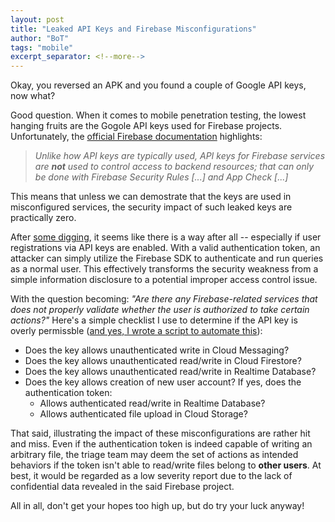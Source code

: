 ```yaml
---
layout: post
title: "Leaked API Keys and Firebase Misconfigurations"
author: "BoT"
tags: "mobile"
excerpt_separator: <!--more-->
---
```


Okay, you reversed an APK and you found a couple of Google API keys, now what?

<!--more-->

Good question. When it comes to mobile penetration testing, the lowest hanging fruits are the Gogole API keys used for Firebase projects. Unfortunately, the [official Firebase documentation](https://firebase.google.com/docs/projects/api-keys) highlights:

> _Unlike how API keys are typically used, API keys for Firebase services are **not** used to control access to backend resources; that can only be done with Firebase Security Rules [...] and App Check [...]_

This means that unless we can demostrate that the keys are used in misconfigured services, the security impact of such leaked keys are practically zero.

After [some digging](https://stackoverflow.com/questions/37482366/is-it-safe-to-expose-firebase-apikey-to-the-public), it seems like there is a way after all -- especially if user registrations via API keys are enabled. With a valid authentication token, an attacker can simply utilize the Firebase SDK to authenticate and run queries as a normal user. This effectively transforms the security weakness from a simple information disclosure to a potential improper access control issue.

With the question becoming: _"Are there any Firebase-related services that does not properly validate whether the user is authorized to take certain actions?"_ Here's a simple checklist I use to determine if the API key is overly permissble ([and yes, I wrote a script to automate this](https://github.com/andreathniah/tips-and-tricks/blob/master/scripts/check-firebase-misconfiguration.py)):

- Does the key allows unauthenticated write in Cloud Messaging?
- Does the key allows unauthenticated read/write in Cloud Firestore?
- Does the key allows unauthenticated read/write in Realtime Database?
- Does the key allows creation of new user account? If yes, does the authentication token:
  - Allows authenticated read/write in Realtime Database?
  - Allows authenticated file upload in Cloud Storage?

That said, illustrating the impact of these misconfigurations are rather hit and miss. Even if the authentication token is indeed capable of writing an arbitrary file, the triage team may deem the set of actions as intended behaviors if the token isn't able to read/write files belong to **other users**. At best, it would be regarded as a low severity report due to the lack of confidential data revealed in the said Firebase project.

All in all, don't get your hopes too high up, but do try your luck anyway!
